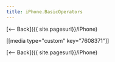 ```yaml
---
title: iPhone.BasicOperators
---
```

[<-- Back]({{ site.pagesurl}}/iPhone)

[[media type="custom" key="7608371"]]


[<-- Back]({{ site.pagesurl}}/iPhone)
